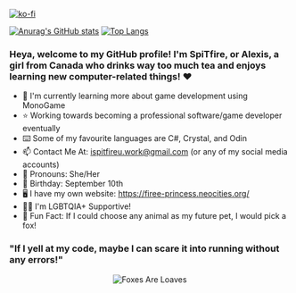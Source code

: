 [![ko-fi](https://ko-fi.com/img/githubbutton_sm.svg)](https://ko-fi.com/K3K11FRJ0X)

[![Anurag's GitHub stats](https://github-readme-stats.vercel.app/api?username=I-SpiTfire-U)](https://github.com/anuraghazra/github-readme-stats)
[![Top Langs](https://github-readme-stats.vercel.app/api/top-langs/?username=I-SpiTfire-U)](https://github.com/anuraghazra/github-readme-stats)

### Heya, welcome to my GitHub profile! I'm SpiTfire, or Alexis, a girl from Canada who drinks way too much tea and enjoys learning new computer-related things! ❤️
- 📝 I'm currently learning more about game development using MonoGame
- ⭐ Working towards becoming a professional software/game developer eventually
- ⌨️ Some of my favourite languages are C#, Crystal, and Odin
- 📫 Contact Me At: ispitfireu.work@gmail.com (or any of my social media accounts)
- 💬 Pronouns: She/Her
- 🎂 Birthday: September 10th
- 🖥️ I have my own website: https://firee-princess.neocities.org/
- 🏳️‍🌈 I'm LGBTQIA+ Supportive!
- 🎈 Fun Fact: If I could choose any animal as my future pet, I would pick a fox!
### "If I yell at my code, maybe I can scare it into running without any errors!"
<p align="center">
  <img src="https://github.com/user-attachments/assets/59a8cd50-ebd6-4a83-b10d-fcdf8931fbcf" alt="Foxes Are Loaves" />
</p>
